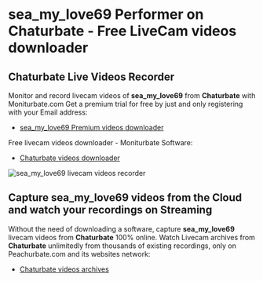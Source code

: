 # sea_my_love69 Performer on Chaturbate - Free LiveCam videos downloader

## Chaturbate Live Videos Recorder

Monitor and record livecam videos of **sea_my_love69** from **Chaturbate** with Moniturbate.com
Get a premium trial for free by just and only registering with your Email address:
* [sea_my_love69 Premium videos downloader](https://moniturbate.com/request-demo-licence-key.html)

Free livecam videos downloader - Moniturbate Software:
* [Chaturbate videos downloader](https://moniturbate.com/moniturbate-download-software.html)

![sea_my_love69 livecam videos recorder](https://peachurnet.com/templates/moniturbate-software.png)


## Capture sea_my_love69 videos from the Cloud and watch your recordings on Streaming

Without the need of downloading a software, capture **sea_my_love69** livecam videos from **Chaturbate** 100% online.
Watch Livecam archives from **Chaturbate** unlimitedly from thousands of existing recordings, only on Peachurbate.com and its websites network:
* [Chaturbate videos archives](https://peachurnet.com/)